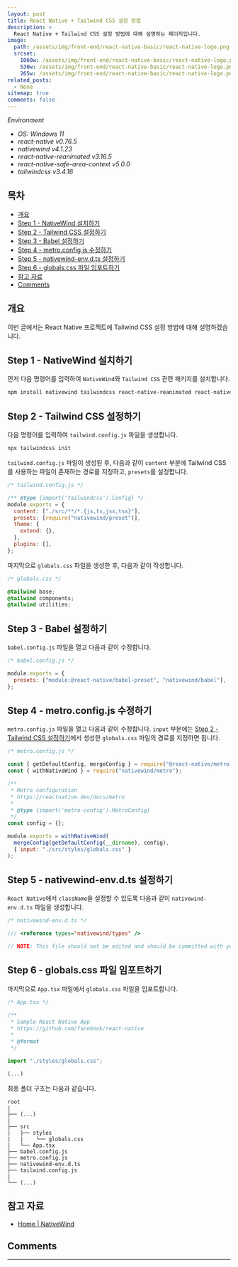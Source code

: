 ```yaml
---
layout: post
title: React Native + Tailwind CSS 설정 방법
description: >
  React Native + Tailwind CSS 설정 방법에 대해 설명하는 페이지입니다.
image:
  path: /assets/img/front-end/react-native-basic/react-native-logo.png
  srcset:
    1060w: /assets/img/front-end/react-native-basic/react-native-logo.png
    530w: /assets/img/front-end/react-native-basic/react-native-logo.png
    265w: /assets/img/front-end/react-native-basic/react-native-logo.png
related_posts:
  - None
sitemap: true
comments: false
---
```


<i>Environment</i>

- <i>OS: Windows 11</i>
- <i>react-native v0.76.5</i>
- <i>nativewind v4.1.23</i>
- <i>react-native-reanimated v3.16.5</i>
- <i>react-native-safe-area-context v5.0.0</i>
- <i>tailwindcss v3.4.16</i>

<h2>목차</h2>

- [개요](#개요)
- [Step 1 - NativeWind 설치하기](#step-1---nativewind-설치하기)
- [Step 2 - Tailwind CSS 설정하기](#step-2---tailwind-css-설정하기)
- [Step 3 - Babel 설정하기](#step-3---babel-설정하기)
- [Step 4 - metro.config.js 수정하기](#step-4---metroconfigjs-수정하기)
- [Step 5 - nativewind-env.d.ts 설정하기](#step-5---nativewind-envdts-설정하기)
- [Step 6 - globals.css 파일 임포트하기](#step-6---globalscss-파일-임포트하기)
- [참고 자료](#참고-자료)
- [Comments](#comments)

## 개요

이번 글에서는 React Native 프로젝트에 Tailwind CSS 설정 방법에 대해 설명하겠습니다.

## Step 1 - NativeWind 설치하기

먼저 다음 명령어를 입력하여 `NativeWind`와 `Tailwind CSS` 관련 패키지를 설치합니다.

```bash
npm install nativewind tailwindcss react-native-reanimated react-native-safe-area-context
```

## Step 2 - Tailwind CSS 설정하기

다음 명령어를 입력하여 `tailwind.config.js` 파일을 생성합니다.

```bash
npx tailwindcss init
```

`tailwind.config.js` 파일이 생성된 후, 다음과 같이 `content` 부분에 Tailwind CSS를 사용하는 파일이 존재하는 경로를 지정하고, `presets`를 설정합니다.

```javascript
/* tailwind.config.js */

/** @type {import('tailwindcss').Config} */
module.exports = {
  content: ["./src/**/*.{js,ts,jsx,tsx}"],
  presets: [require("nativewind/preset")],
  theme: {
    extend: {},
  },
  plugins: [],
};
```

마지막으로 `globals.css` 파일을 생성한 후, 다음과 같이 작성합니다.

```css
/* globals.css */

@tailwind base;
@tailwind components;
@tailwind utilities;
```

## Step 3 - Babel 설정하기

`babel.config.js` 파일을 열고 다음과 같이 수정합니다.

```javascript
/* babel.config.js */

module.exports = {
  presets: ["module:@react-native/babel-preset", "nativewind/babel"],
};
```

## Step 4 - metro.config.js 수정하기

`metro.config.js` 파일을 열고 다음과 같이 수정합니다. `input` 부분에는 [Step 2 - Tailwind CSS 설정하기](#step-2---tailwind-css-설정하기)에서 생성한 `globals.css` 파일의 경로를 지정하면 됩니다.

```javascript
/* metro.config.js */

const { getDefaultConfig, mergeConfig } = require("@react-native/metro-config");
const { withNativeWind } = require("nativewind/metro");

/**
 * Metro configuration
 * https://reactnative.dev/docs/metro
 *
 * @type {import('metro-config').MetroConfig}
 */
const config = {};

module.exports = withNativeWind(
  mergeConfig(getDefaultConfig(__dirname), config),
  { input: "./src/styles/globals.css" }
);
```

## Step 5 - nativewind-env.d.ts 설정하기

`React Native`에서 `className`을 설정할 수 있도록 다음과 같이 `nativewind-env.d.ts` 파일을 생성합니다.

```typescript
/* nativewind-env.d.ts */

/// <reference types="nativewind/types" />

// NOTE: This file should not be edited and should be committed with your source code. It is generated by NativeWind.
```

## Step 6 - globals.css 파일 임포트하기

마지막으로 `App.tsx` 파일에서 `globals.css` 파일을 임포트합니다.

```typescript
/* App.tsx */

/**
 * Sample React Native App
 * https://github.com/facebook/react-native
 *
 * @format
 */

import "./styles/globals.css";

(...)
```

최종 폴더 구조는 다음과 같습니다.

```
root
|
├── (...)
|
├── src
|   ├── styles
|   |    └── globals.css
|   └── App.tsx
├── babel.config.js
├── metro.config.js
├── nativewind-env.d.ts
├── tailwind.config.js
|
└── (...)
```

## 참고 자료

- <a href="https://www.nativewind.dev/" target="_blank">Home | NativeWind</a>

## Comments

<hr />
<script
  src="https://utteranc.es/client.js"
  repo="HyunJinNo/HyunJinNo.github.io"
  issue-term="pathname"
  theme="github-light"
  crossorigin="anonymous"
  async
></script>
